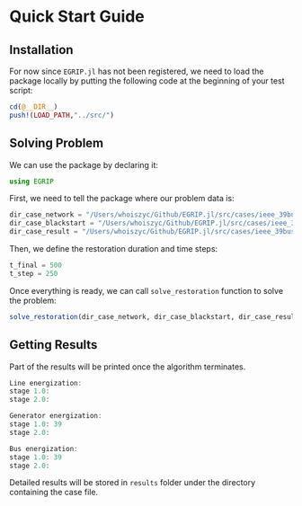# Quick Start Guide

## Installation
For now since `EGRIP.jl` has not been registered, we need to load the package locally by putting the following code at the beginning
of your test script:
```julia
cd(@__DIR__)
push!(LOAD_PATH,"../src/")
```

## Solving Problem
We can use the package by declaring it:
```julia
using EGRIP
```
First, we need to tell the package where our problem data is:
```julia
dir_case_network = "/Users/whoiszyc/Github/EGRIP.jl/src/cases/ieee_39bus/case39.m"
dir_case_blackstart = "/Users/whoiszyc/Github/EGRIP.jl/src/cases/ieee_39bus/BS_generator.csv"
dir_case_result = "/Users/whoiszyc/Github/EGRIP.jl/src/cases/ieee_39bus/results/"
```
Then, we define the restoration duration and time steps:
```julia
t_final = 500
t_step = 250
```
Once everything is ready, we can call `solve_restoration` function to solve the problem:
```julia
solve_restoration(dir_case_network, dir_case_blackstart, dir_case_result, t_final, t_step)
```

## Getting Results

Part of the results will be printed once the algorithm terminates.
```julia
Line energization:
stage 1.0:
stage 2.0:

Generator energization:
stage 1.0: 39
stage 2.0:

Bus energization:
stage 1.0: 39
stage 2.0:
```
Detailed results will be stored in `results` folder under the directory containing the case file.
